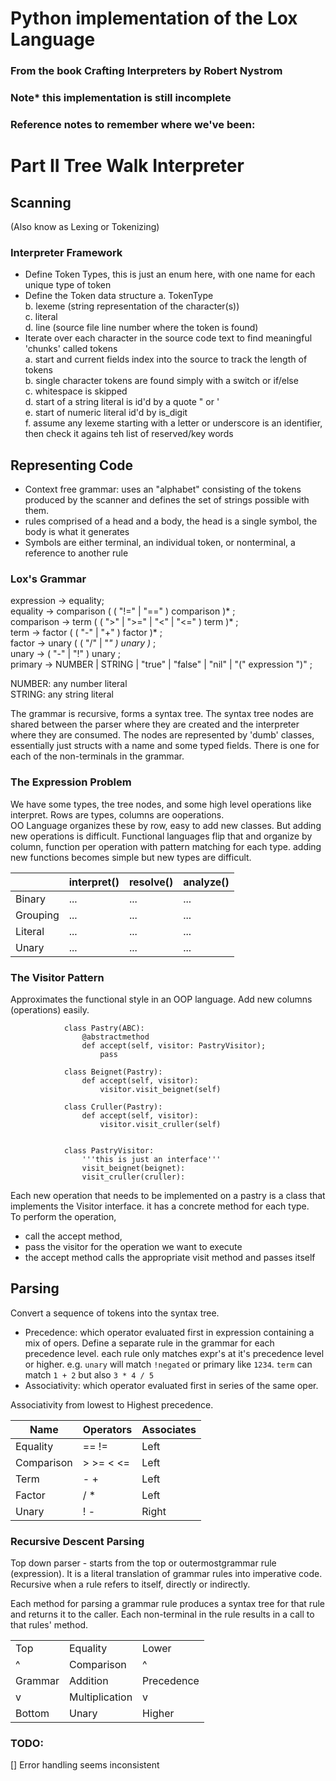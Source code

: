 
# Python implementation of the Lox Language

### From the book Crafting Interpreters by Robert Nystrom

### Note* this implementation is still incomplete

### Reference notes to remember where we've been:

# Part II Tree Walk Interpreter

## Scanning
(Also know as Lexing or Tokenizing)

### Interpreter Framework

* Define Token Types, this is just an enum here, with one name for each unique type of token
* Define the Token data structure
    a. TokenType  
    b. lexeme (string representation of the character(s))  
    c. literal  
    d. line (source file line number where the token is found)  
* Iterate over each character in the source code text to find meaningful 'chunks' called tokens  
    a. start and current fields index into the source to track the length of tokens  
    b. single character tokens are found simply with a switch or if/else  
    c. whitespace is skipped  
    d. start of a string literal is id'd by a quote " or '  
    e. start of numeric literal id'd by is_digit  
    f. assume any lexeme starting with a letter or underscore is an identifier, then check it agains teh list of reserved/key words  

## Representing Code 

* Context free grammar: uses an "alphabet" consisting of the tokens produced by the scanner and defines the set of strings possible with them.
* rules comprised of a head and a body, the head is a single symbol, the body is what it generates
* Symbols are either terminal, an individual token, or nonterminal, a reference to another rule 

### Lox's Grammar

expression  -> equality;  
equality    -> comparison ( ( "!=" | "==" ) comparison )* ;  
comparison  -> term ( ( ">" | ">=" | "<" | "<=" ) term )* ;  
term        -> factor ( ( "-" | "+" ) factor )* ;  
factor      -> unary ( ( "/" | "*" ) unary )* ;  
unary       ->  ( "-" | "!" ) unary ;  
primary     ->  NUMBER | STRING | "true" | "false" | "nil" | "(" expression ")" ;  

NUMBER: any number literal  
STRING: any string literal

The grammar is recursive, forms a syntax tree.
The syntax tree nodes are shared between the parser where they are created and the interpreter where they are consumed.  The nodes are represented by 'dumb' classes, essentially just structs with a name and some typed fields.  There is one for each of the non-terminals in the grammar.  

### The Expression Problem

We have some types, the tree nodes, and some high level operations like interpret.  Rows are types, columns are ooperations.  
OO Language organizes these by row, easy to add new classes.  But adding new operations is difficult.
Functional languages flip that and organize by column, function per operation with pattern matching for each type.  adding new functions becomes simple but new types are difficult.

|          | interpret() | resolve() | analyze() |
| ---------|-------------|-----------|-----------|
| Binary   | ... | ... | ... |
| Grouping | ... | ... | ... |
| Literal  | ... | ... | ... |
| Unary    | ... | ... | ... |

### The Visitor Pattern

Approximates the functional style in an OOP language.  Add new columns (operations) easily.  

                class Pastry(ABC):
                    @abstractmethod
                    def accept(self, visitor: PastryVisitor);
                        pass

                class Beignet(Pastry):
                    def accept(self, visitor):
                        visitor.visit_beignet(self)

                class Cruller(Pastry):
                    def accept(self, visitor):
                        visitor.visit_cruller(self)


                class PastryVisitor:
                    '''this is just an interface'''
                    visit_beignet(beignet):
                    visit_cruller(cruller):

Each new operation that needs to be implemented on a pastry is a class that implements the Visitor interface.  it has a concrete method for each type.  
To perform the operation, 
- call the accept method, 
- pass the visitor for the operation we want to execute
- the accept method calls the appropriate visit method and passes itself

## Parsing

Convert a sequence of tokens into the syntax tree.  
- Precedence: which operator evaluated first in expression containing a mix of opers. Define a separate rule in the grammar for each precedence level. each rule only matches expr's at it's precedence level or higher.  e.g. `unary` will match `!negated` or primary like `1234`.  `term` can match `1 + 2` but also `3 * 4 / 5`  
- Associativity: which operator evaluated first in series of the same oper.  

Associativity from lowest to Highest precedence.  

| Name | Operators | Associates | 
| --- | --- | --- |
| Equality | == != | Left | 
| Comparison | > >= < <= | Left | 
| Term | - + | Left | 
| Factor | / * | Left | 
| Unary | ! - | Right | 

### Recursive Descent Parsing  
Top down parser - starts from the top or outermostgrammar rule (expression).  It is a literal translation of grammar rules into imperative code. Recursive when a rule refers to itself, directly or indirectly.  

Each method for parsing a grammar rule produces a syntax tree for that rule and returns it to the caller.  Each non-terminal in the rule results in a call to that rules' method.  

|  |  |  |
| --- | --- | --- |
| Top | Equality | Lower |
| ^ | Comparison | ^ |
| Grammar | Addition | Precedence |
| v | Multiplication | v |
| Bottom | Unary | Higher |

### TODO:
[] Error handling seems inconsistent


